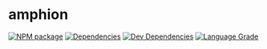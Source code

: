 # amphion
[![NPM package][npm]][npm-url]
[![Dependencies][dependencies]][dependencies-url]
[![Dev Dependencies][dev-dependencies]][dev-dependencies-url]
[![Language Grade][lgtm]][lgtm-url]

[npm]: https://badge.fury.io/js/amphion.svg
[npm-url]: https://www.npmjs.com/package/amphion
[dependencies]: https://img.shields.io/david/rapyuta-robotics/amphion.svg
[dependencies-url]: https://david-dm.org/rapyuta-robotics/amphion
[dev-dependencies]: https://img.shields.io/david/dev/rapyuta-robotics/amphion.svg
[dev-dependencies-url]: https://david-dm.org/rapyuta-robotics/amphion#info=devDependencies
[lgtm]: https://img.shields.io/lgtm/grade/javascript/g/rapyuta-robotics/amphion.svg?label=code%20quality
[lgtm-url]: https://lgtm.com/projects/g/rapyuta-robotics/amphion
